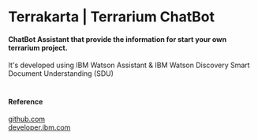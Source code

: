 <H1>Terrakarta | Terrarium ChatBot</H1>
<H4>ChatBot Assistant that provide the information for start your own terrarium project.</H4>
It's developed using IBM Watson Assistant & IBM Watson Discovery Smart Document Understanding (SDU)

<H1></H1>
<H4>Reference</H4>
<a href="https://github.com/IBM/watson-assistant-with-search-skill">github.com</a> <br>
<a href="https://developer.ibm.com/patterns/enhance-customer-helpdesk-with-smart-document-understanding-using-search-skill/?mhsrc=ibmsearch_a&mhq=%20chatbot">developer.ibm.com</a>
